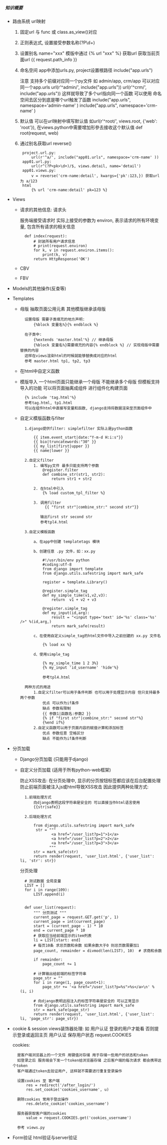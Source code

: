 ##### 知识概要

* 路由系统 url映射
    1. 固定url 与 func 或 class.as_view()对应
    2. 正则表达式, 设置接受参数名称(?P<nid>\d+)
    3. 设置别名 name="xxx" 模版中通过 {% url "xxx" %} 获取url
       获取当前页面url {{ request.path_info }}
    4. 命名空间 app中添加urls.py, project设置根路径 include("app.urls")

        注意 支持多个前缀对应同一个py文件
        如 admin/app, crm/app
        可以对应同一个app.urls
        url(r'^admin/', include("app.urls"))
        url(r'^crm/', include("app.urls"))
        这样就导致了多个url指向同一个函数 可以使用 命名空间去区分到底是哪个url触发了函数
        include("app.urls", namespace='admin-name' )
        include("app.urls", namespace='crm-name' )

    5. 默认值 可以在url映射中填写默认值 如url(r'^root/', views.root, {'web': 'root'}),
       在views.python中需要增加形參去接收这个默认值 def root(request, web)

    6. 通过别名获取url reverse()

            project.url.py:
                url(r'^a/', include("app01.urls", namespace='crm-name' ))
            app01.url.py:
                url(r^(?P<pk>\d+)/$, views.detail, name='detail')
            app01.views.py:
                v = reverse('crm-name:detail', kwargs={'pk':123,}) 获取url为 a/123
            html
                {% url 'crm-name:detail' pk=123 %}

* Views
    - 请求的其他信息: 请求头

        服务端接受请求时 实际上接受的参数为 environ, 表示请求的所有环境变量, 包含所有请求的相关信息

            def index(request):
                # 封装所有用户请求信息
                # print(request.environ)
                for k, v in request.environ.items():
                    print(k, v)
                return HttpResponse('OK')

    - CBV
    - FBV

* Models的其他操作(反查等)


* Templates
    - 母版 抽取页面公用元素 其他模版继承该母版

            设置母版 需要子类填充的地方声明:
                {%block 变量名%}{% endblock %}

            在子类中:
                {%extends 'master.html'%} // 继承母版
                {%block 变量名%}需要填充的内容{% endblock %} // 实现母版中需要替换的内容
            这样在views渲染html的时候就能够替换成对应的html
            参考 master.html tp1, tp2, tp3

    - 在html中自定义函数

    - 模版导入
        一个html页面只能继承一个母版 不能继承多个母版
        但模板支持导入的功能 可以将页面抽离成组件 进行组件化构建页面

            {% include 'tag.html'%}
            参考tag.html, tp1.html
            可以在组件html中直接写变量和函数, django支持将数据渲染至页面组件中

    - 自定义模版函数与filter

            1.django提供filter: simplefilter 实际上是python函数

                {{ item.event_start|date:"Y-m-d H:i:s"}}
                {{ bio|truncatewords:"30" }}
                {{ my_list|first|upper }}
                {{ name|lower }}

            2.自定义filter
                1. 编写py文件 最多只能支持两个参数
                    @register.filter
                    def combine_str(str1, str2):
                        return str1 + str2

                2. 在html中引入
                    {% load custom_tpl_filter %}

                3. 调用filter
                     {{ "first str"|combine_str:" second str"}}

                   输出first str second str
                   参考tpl4.html

            3.自定义模板函数

                a、在app中创建 templatetags 模块

                b、创建任意 .py 文件，如：xx.py

                    #!/usr/bin/env python
                    #coding:utf-8
                    from django import template
                    from django.utils.safestring import mark_safe

                    register = template.Library()

                    @register.simple_tag
                    def my_simple_time(v1,v2,v3):
                        return  v1 + v2 + v3

                    @register.simple_tag
                    def my_input(id,arg):
                        result = "<input type='text' id='%s' class='%s' />" %(id,arg,)
                        return mark_safe(result)

                c、在使用自定义simple_tag的html文件中导入之前创建的 xx.py 文件名

                    {% load xx %}

                d、使用simple_tag

                    {% my_simple_time 1 2 3%}
                    {% my_input 'id_username' 'hide'%}

                    参考tpl4.html

            两种方式的用途
                1.自定义filter可以用于条件判断 也可以用于处理显示内容 但只支持最多两个参数
                    优点 可以作为if条件
                    缺点 参数有限制
                    {{ 参数1|函数名:参数2 }}
                    {% if "first str"|combine_str:" second str"%}
                    {%end if%}
                2.自定义函数可以用于页面内容的赋值计算和添加标签
                    优点 参数任意 空格区分
                    缺点 不能作为if条件判断

* 分页加载
    - Django分页加载 (只能用于django)
    - 自定义分页加载 (适用于所有python-web框架)

        防止XSS攻击:
            在分页处理中, 显示的分页按钮标签都应该在后台配置处理
            防止前端页面被注入js或html导致XSS攻击 因此提供两种处理方式:

            1.前端处理方式
                向django表明这段字符串是安全的 可以直接当作html语言使用
                {{str|safe}}

            2.后端处理方式

                from django.utils.safestring import mark_safe
                 str = """
                        <a href="/user_list?p=1">1</a>
                        <a href="/user_list?p=2">2</a>
                        <a href="/user_list?p=3">3</a>
                       """
                str = mark_safe(str)
                return render(request, 'user_list.html', {'user_list': li, 'str': str})

        分页处理

            # 测试数据 全局变量
            LIST = []
            for i in range(109):
                LIST.append(i)


            def user_list(request):
                """ 分页测试 """
                current_page = request.GET.get('p', 1)
                current_page = int(current_page)
                start = (current_page - 1) * 10
                end = current_page * 10
                # 获取应当给前端显示的item列表
                li = LIST[start: end]
                # 每页10条 求总页数和余数 如果余数大于0 则总页数需要加1
                page_count, remainder = divmod(len(LIST), 10)  # 求商和余数

                if remainder:
                    page_count += 1

                # 计算输出给前端的标签字符串
                page_str = ""
                for i in range(1, page_count+1):
                    page_str += '<a href="/user_list?p=%s">%s</a>\n' % (i, i)

                # 向django表明这段注入的标签字符串是安全的 可以正常显示
                from django.utils.safestring import mark_safe
                str = mark_safe(page_str)
                return render(request, 'user_list.html', {'user_list': li, 'page_str': page_str})



* cookie & session
    views装饰器处理: 如 用户认证
           登录的用户才能看 否则提示登录或返回主页
    用户认证 保存用户状态
    request.COOKIES

    cookies:

        是客户端浏览器上的一个文件 用键值对存储 用于存储一些用户的状态和token
        如登录之后 服务端会下发一个token给浏览器存储 之后客户端的每次请求 都会携带这个token
        客户端通过token去验证用户, 这样就不需要进行重复登录操作

        设置cookies 至 客户端
            res = redirect('/after_login/')
            res.set_cookie('cookies_username', u)

        删除cookies 常用于登出操作
            res.delete_cookie('cookies_username')

        服务器获取客户端的cookies
            value = request.COOKIES.get('cookies_username')

        参考 views.py


* Form验证 html验证与server验证


